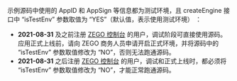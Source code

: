 <div class = 'mk-warning'>

示例源码中使用的 AppID 和 AppSign 等信息都为测试环境，且 createEngine 接口中 “isTestEnv” 参数取值为 “YES”（默认值，表示使用测试环境） ：

- **2021-08-31** 及之前注册 [ZEGO 控制台](https://console.zego.im) 的用户，调试阶段可直接使用源码。应用正式上线前，请向 ZEGO 商务人员申请开启正式环境，并将源码中的 “isTestEnv” 参数取值修改为 “NO”，否则无法跑通源码。 
- **2021-08-31** 之后注册 [ZEGO 控制台](https://console.zego.im) 的用户，调试和正式上线时，都必须将 “isTestEnv” 参数取值修改为 “NO”，才能正常跑通源码。
</div>
